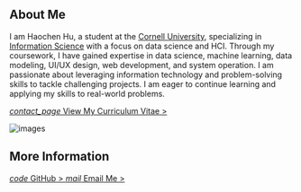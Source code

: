 

## About Me
I am <span class="notranslate">Haochen Hu</span>, a student at the <a href="https://www.cornell.edu/">Cornell University</a>, specializing in <a href="https://infosci.cornell.edu/">Information Science</a> with a focus on data science and HCI. Through my coursework, I have gained expertise in data science, machine learning, data modeling, UI/UX design, web development, and system operation. I am passionate about leveraging information technology and problem-solving skills to tackle challenging projects. I am eager to continue learning and applying my skills to real-world problems.

<a href="/cv">
<i class="material-icons notranslate">contact_page</i> 
View My Curriculum Vitae > 
</a> 

<img class="img" id="auto-change-image" alt="images"
      src="{{ site.baseurl }}/assets/images/unsplash-keyboard.jpg">

## More Information

<a href="https://github.com/HaochenH" target="_blank">
<i class="material-icons notranslate">code</i> 
GitHub >
</a>

<a class="email" href="mailto:haochen-hu@outlook.com">
<i class="material-icons notranslate">mail</i> 
Email Me >
</a>
